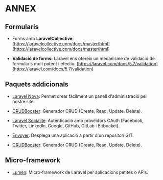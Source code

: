 # ANNEX

## Formularis

* Forms amb **LaravelCollective**: 
[https://laravelcollective.com/docs/master/html](https://laravelcollective.com/docs/master/html)

* **Validació de forms:** Laravel ens ofereix un mecanisme de validació de formularis molt potent i efectiu. 
[https://laravel.com/docs/5.7/validation](https://laravel.com/docs/5.7/validation)

## Paquets addicionals

* [Laravel Nova](https://nova.laravel.com/): Permet crear fàcilment un panell d'administració pel nostre site.

* [CRUDBooster](http://crudbooster.com/): Generador CRUD (Create, Read, Update, Delete).

* [Laravel Socialite](https://laravel.com/docs/5.7/socialite): Autenticació amb proveïdors OAuth (Facebook, Twitter, LinkedIn, Google, GitHub, GitLab i Bitbucket).

* [Envoyer](https://envoyer.io/): Desplega una aplicació a partir d'un repositori GIT.

* [CRUDBooster](http://crudbooster.com/): Generador CRUD (Create, Read, Update, Delete).
## Micro-framework

* [Lumen](https://lumen.laravel.com/): Micro-framework de Laravel per aplicacions petites o APIs.

